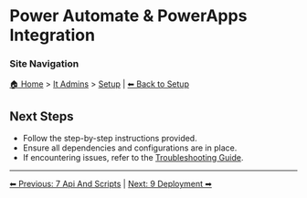 <!-- description: Documentation about Power Automate & PowerApps Integration for Your Organization. -->

# Power Automate & PowerApps Integration

### Site Navigation
[🏠 Home](../../README.md) > [It Admins](../README.md) > [Setup](README.md) | [⬅ Back to Setup](../README.md)

## Next Steps
- Follow the step-by-step instructions provided.
- Ensure all dependencies and configurations are in place.
- If encountering issues, refer to the [Troubleshooting Guide](10-troubleshooting.md).

---

[⬅ Previous: 7 Api And Scripts](7-api-and-scripts.md) | [Next: 9 Deployment ➡](9-deployment.md)